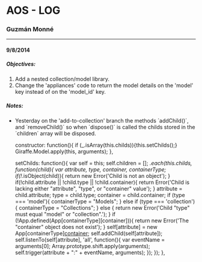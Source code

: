 AOS - LOG
=========
### Guzmán Monné
--------------------
#### **9/8/2014**
##### *Objectives:*
1. Add a nested collection/model library.
2. Change the 'appliances' code to return the model details on the 'model' key instead of on the 'model_id' key.
##### *Notes:*
- Yesterday on the 'add-to-collection' branch the methods ´addChild()´, and ´removeChild()´ so when ´dispose()´ is called the childs stored in the ´children´ array will be disposed.

	constructor: function(){
		if (_.isArray(this.childs)){this.setChilds();}
		Giraffe.Model.apply(this, arguments);
	},

	setChilds: function(){
		var self = this;
		self.children = [];
		_.each(this.childs, function(child){
			var attribute, type, container, containerType;
			if(!_.isObject(child)){
				return new Error('Child is not an object');
			}
			if(!child.attribute || !child.type || !child.container){
				return Error('Child is lacking either "attribute", "type", or "container" value');
			}
			attribute = child.attribute;
			type      = child.type;
			container = child.container;
			if (type === 'model'){
				containerType = "Models";
			} else if (type === 'collection') {
				containerType = "Collections";
			} else {
				return new Error('Child "type" must equal "model" or "collection".');
			}
			if (!App.defined(App[containerType][container])){
				return new Error('The "container" object does not exist');
			}
			self[attribute] = new App[containerType][container]();
			self.addChild(self[attribute]);
			self.listenTo(self[attribute], 'all', function(){
				var eventName = arguments[0];
				Array.prototype.shift.apply(arguments);
				self.trigger(attribute + ":" + eventName, arguments);
			});
		});
	},